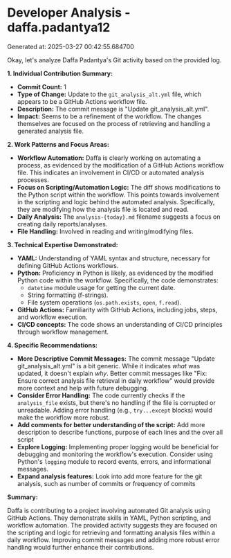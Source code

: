 # Developer Analysis - daffa.padantya12
Generated at: 2025-03-27 00:42:55.684700

Okay, let's analyze Daffa Padantya's Git activity based on the provided log.

**1. Individual Contribution Summary:**

*   **Commit Count:** 1
*   **Type of Change:** Update to the `git_analysis_alt.yml` file, which appears to be a GitHub Actions workflow file.
*   **Description:** The commit message is "Update git_analysis_alt.yml".
*   **Impact:** Seems to be a refinement of the workflow. The changes themselves are focused on the process of retrieving and handling a generated analysis file.

**2. Work Patterns and Focus Areas:**

*   **Workflow Automation:** Daffa is clearly working on automating a process, as evidenced by the modification of a GitHub Actions workflow file. This indicates an involvement in CI/CD or automated analysis processes.
*   **Focus on Scripting/Automation Logic:** The diff shows modifications to the Python script within the workflow.  This points towards involvement in the scripting and logic behind the automated analysis.  Specifically, they are modifying how the analysis file is located and read.
*   **Daily Analysis:** The `analysis-{today}.md` filename suggests a focus on creating daily reports/analyses.
*   **File Handling:** Involved in reading and writing/modifying files.

**3. Technical Expertise Demonstrated:**

*   **YAML:**  Understanding of YAML syntax and structure, necessary for defining GitHub Actions workflows.
*   **Python:** Proficiency in Python is likely, as evidenced by the modified Python code within the workflow.  Specifically, the code demonstrates:
    *   `datetime` module usage for getting the current date.
    *   String formatting (f-strings).
    *   File system operations (`os.path.exists`, `open`, `f.read`).
*   **GitHub Actions:** Familiarity with GitHub Actions, including jobs, steps, and workflow execution.
*   **CI/CD concepts:** The code shows an understanding of CI/CD principles through workflow management.

**4. Specific Recommendations:**

*   **More Descriptive Commit Messages:** The commit message "Update git_analysis_alt.yml" is a bit generic. While it indicates *what* was updated, it doesn't explain *why*.  Better commit messages like "Fix: Ensure correct analysis file retrieval in daily workflow" would provide more context and help with future debugging.
*   **Consider Error Handling:** The code currently checks if the `analysis_file` exists, but there's no handling if the file is corrupted or unreadable. Adding error handling (e.g., `try...except` blocks) would make the workflow more robust.
*   **Add comments for better understanding of the script:** Add more description to describe functions, purpose of each lines and the over all script
*   **Explore Logging:** Implementing proper logging would be beneficial for debugging and monitoring the workflow's execution.  Consider using Python's `logging` module to record events, errors, and informational messages.
*   **Expand analysis features:** Look into add more feature for the git analysis, such as number of commits or frequency of commits

**Summary:**

Daffa is contributing to a project involving automated Git analysis using GitHub Actions. They demonstrate skills in YAML, Python scripting, and workflow automation.  The provided activity suggests they are focused on the scripting and logic for retrieving and formatting analysis files within a daily workflow.  Improving commit messages and adding more robust error handling would further enhance their contributions.
